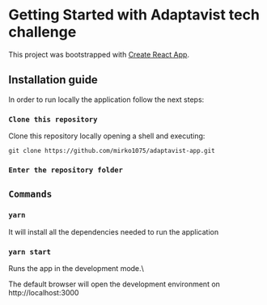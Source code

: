 # Getting Started with Adaptavist tech challenge

This project was bootstrapped with [Create React App](https://github.com/facebook/create-react-app).

## Installation guide

In order to run locally the application follow the next steps:

### `Clone this repository`

Clone this repository locally opening a shell and executing:

```shell
git clone https://github.com/mirko1075/adaptavist-app.git
```



### `Enter the repository folder`

## `Commands`

### `yarn`

It will install all the dependencies needed to run the application

### `yarn start`

Runs the app in the development mode.\

The default browser will open the development environment on http://localhost:3000

